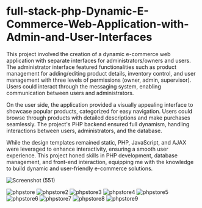 # full-stack-php-Dynamic-E-Commerce-Web-Application-with-Admin-and-User-Interfaces
This project involved the creation of a dynamic e-commerce web application with separate interfaces for administrators/owners and users. The administrator interface featured functionalities such as product management for adding/editing product details, inventory control, and user management with three levels of permissions (owner, admin, supervisor). Users could interact through the messaging system, enabling communication between users and administrators.

On the user side, the application provided a visually appealing interface to showcase popular products, categorized for easy navigation. Users could browse through products with detailed descriptions and make purchases seamlessly. The project's PHP backend ensured full dynamism, handling interactions between users, administrators, and the database.

While the design templates remained static, PHP, JavaScript, and AJAX were leveraged to enhance interactivity, ensuring a smooth user experience. This project honed skills in PHP development, database management, and front-end interaction, equipping me with the knowledge to build dynamic and user-friendly e-commerce solutions.

![Screenshot (551)](https://github.com/Mohmaed-Abdelatif/full-stack-php-Dynamic-E-Commerce-Web-Application-with-Admin-and-User-Interfaces/assets/146424722/a66beb55-3ef9-4a0d-a08b-58c654d656d5)

![phpstore](https://github.com/Mohmaed-Abdelatif/full-stack-php-Dynamic-E-Commerce-Web-Application-with-Admin-and-User-Interfaces/assets/146424722/10562141-f2db-4252-ad1f-65e6697d8cb9)
![phpstore2](https://github.com/Mohmaed-Abdelatif/full-stack-php-Dynamic-E-Commerce-Web-Application-with-Admin-and-User-Interfaces/assets/146424722/c7094f34-25f6-485e-9320-7f39bec64cef)
![phpstore3](https://github.com/Mohmaed-Abdelatif/full-stack-php-Dynamic-E-Commerce-Web-Application-with-Admin-and-User-Interfaces/assets/146424722/a22957af-e302-4725-81b4-43355d615a70)
![phpstore4](https://github.com/Mohmaed-Abdelatif/full-stack-php-Dynamic-E-Commerce-Web-Application-with-Admin-and-User-Interfaces/assets/146424722/3439f83b-ac66-47e2-b55f-744d940cb0de)
![phpstore5](https://github.com/Mohmaed-Abdelatif/full-stack-php-Dynamic-E-Commerce-Web-Application-with-Admin-and-User-Interfaces/assets/146424722/78823f72-db1c-4d6c-973c-9525e114547f)
![phpstore6](https://github.com/Mohmaed-Abdelatif/full-stack-php-Dynamic-E-Commerce-Web-Application-with-Admin-and-User-Interfaces/assets/146424722/0160a179-08cf-4f48-84d8-1483b90dd1aa)
![phpstore7](https://github.com/Mohmaed-Abdelatif/full-stack-php-Dynamic-E-Commerce-Web-Application-with-Admin-and-User-Interfaces/assets/146424722/18ca5b4b-9d17-4f5b-8aad-bc60cb91d7c6)
![phpstore8](https://github.com/Mohmaed-Abdelatif/full-stack-php-Dynamic-E-Commerce-Web-Application-with-Admin-and-User-Interfaces/assets/146424722/f9655c62-bb5c-47b4-a62d-5bd8c12db28d)
![phpstore9](https://github.com/Mohmaed-Abdelatif/full-stack-php-Dynamic-E-Commerce-Web-Application-with-Admin-and-User-Interfaces/assets/146424722/e73bdb58-ca0f-44e5-9760-a37b6cbd5b4e)



